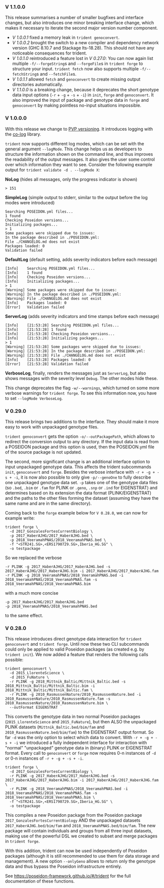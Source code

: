 ### V 1.1.0.0

This release summarises a number of smaller bugfixes and interface changes, but also introduces one minor breaking interface change, which makes it necessary to iterate the second major version number component.

- *V 1.0.0.1* fixed a memory leak in `trident genoconvert`.
- *V 1.0.0.2* brought the switch to a new compiler and dependency network version (GHC 8.10.7 and Stackage lts-18.28). This should not have any noticeable consequences for trident.
- *V 1.0.1.0* reintroduced a feature lost in *V 0.27.0*: You can now again list multiple `-f/--forgeString`s and `--forgeFile`s in `trident forge` to structure your input. `trident fetch` now also supports multiple `-f/--fetchString`s and `--fetchFile`s.
- *V 1.0.1.1* allowed `fetch` and `genoconvert` to create missing output directories automatically.
- *V 1.1.0.0* is a breaking change, because it deprecates the short genotype data input options (`-r` + `-g` + `-s` + `-i`) in `init`, `forge` and `genoconvert`. It also improved the input of package and genotype data in `forge` and `genoconvert` by making pointless no-input situations impossible.

### V 1.0.0.0

With this release we change to [PVP versioning](https://pvp.haskell.org). It introduces logging with the [co-log](https://hackage.haskell.org/package/co-log) library.

`trident` now supports different log modes, which can be set with the general argument `--logMode`. This change helps us as developers to structure the information shown on the command line, and thus improves the readability of the output messages. It also gives the user some control over which information they want to see. Consider the following example output for `trident validate -d . --logMode X`:

**NoLog** (hides all messages, only the progress indicator is shown)

```
> 151
```
 
**SimpleLog** (simple output to stderr, similar to the output before the log modes were introduced)

```
Searching POSEIDON.yml files... 
1 found
Checking Poseidon versions... 
Initializing packages... 
> 1 
Some packages were skipped due to issues:
In the package described in ./POSEIDON.yml:
File ./CHANGELOG.md does not exist
Packages loaded: 0
Validation failed
```

**DefaultLog** (default setting, adds severity indicators before each message)

```
[Info]    Searching POSEIDON.yml files... 
[Info]    1 found
[Info]    Checking Poseidon versions... 
[Info]    Initializing packages... 
> 1 
[Warning] Some packages were skipped due to issues:
[Warning] In the package described in ./POSEIDON.yml:
[Warning] File ./CHANGELOG.md does not exist
[Info]    Packages loaded: 0
[Error]   Validation failed
```

**ServerLog** (adds severity indicators and time stamps before each message)

```
[Info]    [21:53:28] Searching POSEIDON.yml files... 
[Info]    [21:53:28] 1 found
[Info]    [21:53:28] Checking Poseidon versions... 
[Info]    [21:53:28] Initializing packages... 
> 1 
[Warning] [21:53:28] Some packages were skipped due to issues:
[Warning] [21:53:28] In the package described in ./POSEIDON.yml:
[Warning] [21:53:28] File ./CHANGELOG.md does not exist
[Info]    [21:53:28] Packages loaded: 0
[Error]   [21:53:28] Validation failed
```

**VerboseLog**, finally, renders the messages just as `ServerLog`, but also shows messages with the severity level `Debug`. The other modes hide these.

This change deprecates the flag `-w/--warnings`, which turned on some more verbose warnings for `trident forge`. To see this information now, you have to set `--logMode VerboseLog`.

### V 0.29.0

This release brings two additions to the interface. They should make it more easy to work with unpackaged genotype files.

`trident genoconvert` gets the option `-o/--outPackagePath`, which allows to redirect the conversion output to any directory. If the input data is read from a POSEIDON package and this option is used, then the POSEIDON.yml file of the source package is not updated.

The second, more significant change is an additional interface option to input unpackaged genotype data. This affects the trident subcommands `init`, `genoconvert` and `forge`. Besides the verbose interface with `-r + -g + -s + -i`, it is now also possible to only give `-p/--genoOne` to fully describe one unpackaged genotype data set. `-p` takes one of the genotype data files (so `.bed`, `.bim` or `.fam` for PLINK or `.geno`, `.snp` or `.ind` for EIGENSTRAT) and determines based on its extension the data format (PLINK/EIGENSTRAT) and the paths to the other files forming the dataset (assuming they have the same name and are in the same directory).

Coming back to the `forge` example below for `V 0.28.0`, we can now for example write:

```
trident forge \
  -d 2017_GonzalesFortesCurrentBiology \
  -p 2017_HaberAJHG/2017_HaberAJHG.bed \
  -p 2018_VeeramahPNAS/2018_VeeramahPNAS.bed \
  -f "<STR241.SG>,<ERS1790729.SG>,Iberia_HG.SG" \
  -o testpackage
```

So we replaced the verbose 

```
-r PLINK -g 2017_HaberAJHG/2017_HaberAJHG.bed -s 2017_HaberAJHG/2017_HaberAJHG.bim -i 2017_HaberAJHG/2017_HaberAJHG.fam
-r PLINK -g 2018_VeeramahPNAS/2018_VeeramahPNAS.bed -i 2018_VeeramahPNAS/2018_VeeramahPNAS.fam -s 2018_VeeramahPNAS/2018_VeeramahPNAS.bim

```

with a much more concise 

```
-p 2017_HaberAJHG/2017_HaberAJHG.bed
-p 2018_VeeramahPNAS/2018_VeeramahPNAS.bed
```

to the same effect.

### V 0.28.0

This release introduces direct genotype data interaction for `trident genoconvert` and `trident forge`. Until now these two CLI subcommands could only be applied to valid Poseidon packages (as created e.g. by `trident init`). We now added a feature that renders the following calls possible:

```
trident genoconvert \
  -d 2015_LlorenteScience \
  -d 2015_FuNature \
  -r PLINK -g 2018_Mittnik_Baltic/Mittnik_Baltic.bed -s 2018_Mittnik_Baltic/Mittnik_Baltic.bim -i 2018_Mittnik_Baltic/Mittnik_Baltic.fam \
  -r PLINK -g 2010_RasmussenNature/2010_RasmussenNature.bed -i 2010_RasmussenNature/2010_RasmussenNature.fam -s 2010_RasmussenNature/2010_RasmussenNature.bim \
  --outFormat EIGENSTRAT
```

This converts the genotype data in two normal Poseidon packages (`2015_LlorenteScience` and `2015_FuNature`), but then ALSO the unpackaged PLINK datasets (`Mittnik_Baltic.bed/bim/fam` and `2010_RasmussenNature.bed/bim/fam`) to the EIGENSTRAT output format. So far `-d` was the only option to select which data to convert. With `-r + -g + -s + -i` we introduced a fully independent interface for interaction with "normal" "unpackaged" genotype data in (binary) PLINK or EIGENSTRAT format. Every call to `genoconvert` or `forge` now requires 0-n instances of `-d` or 0-n instances of `-r + -g + -s + -i`.

```
trident forge \
  -d 2017_GonzalesFortesCurrentBiology \
  -r PLINK -g 2017_HaberAJHG/2017_HaberAJHG.bed -s 2017_HaberAJHG/2017_HaberAJHG.bim -i 2017_HaberAJHG/2017_HaberAJHG.fam \
  -r PLINK -g 2018_VeeramahPNAS/2018_VeeramahPNAS.bed -i 2018_VeeramahPNAS/2018_VeeramahPNAS.fam -s 2018_VeeramahPNAS/2018_VeeramahPNAS.bim \
  -f "<STR241.SG>,<ERS1790729.SG>,Iberia_HG.SG" \
  -o testpackage
```

This compiles a new Poseidon package from the Poseidon package `2017_GonzalesFortesCurrentBiology` AND the unpackaged datasets `2017_HaberAJHG.bed/bim/fam` and `2018_VeeramahPNAS.bed/bim/fam`. The new package will contain individuals and groups from all three input datasets, making use of the powerful DSL we created to subset and merge packages in `trident forge`.

With this addition, trident can now be used independently of Poseidon packages (although it is still recommended to use them for data storage and management). A new option `--onlyGeno` allows to return only the genotype data and thus bypass the Poseidon infrastructure entirely.

See https://poseidon-framework.github.io/#/trident for the full documentation of these functions.